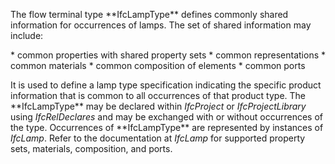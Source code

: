 The flow terminal type \*\*IfcLampType\*\* defines commonly shared information for occurrences of lamps. The set of shared information may include:

\* common properties with shared property sets
\* common representations
\* common materials
\* common composition of elements
\* common ports

It is used to define a lamp type specification indicating the specific product information that is common to all occurrences of that product type. The \*\*IfcLampType\*\* may be declared within _IfcProject_ or _IfcProjectLibrary_ using _IfcRelDeclares_ and may be exchanged with or without occurrences of the type. Occurrences of \*\*IfcLampType\*\* are represented by instances of _IfcLamp_. Refer to the documentation at _IfcLamp_ for supported property sets, materials, composition, and ports.
